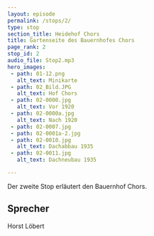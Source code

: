 ```yaml
---
layout: episode
permalink: /stops/2/
type: stop
section_title: Heidehof Chors
title: Gartenseite des Bauernhofes Chors
page_rank: 2
stop_id: 2
audio_file: Stop2.mp3
hero_images:
 - path: 01-12.png
   alt_text: Minikarte
 - path: 02_Bild.JPG
   alt_text: Hof Chors
 - path: 02-0000.jpg
   alt_text: Vor 1920
 - path: 02-0000a.jpg
   alt_text: Nach 1920
 - path: 02-0007.jpg
 - path: 02-0001a-2.jpg
 - path: 02-0010.jpg
   alt_text: Dachabbau 1935
 - path: 02-0011.jpg
   alt_text: Dachneubau 1935

---
```

Der zweite Stop erläutert den Bauernhof Chors.

## Sprecher
Horst Löbert
